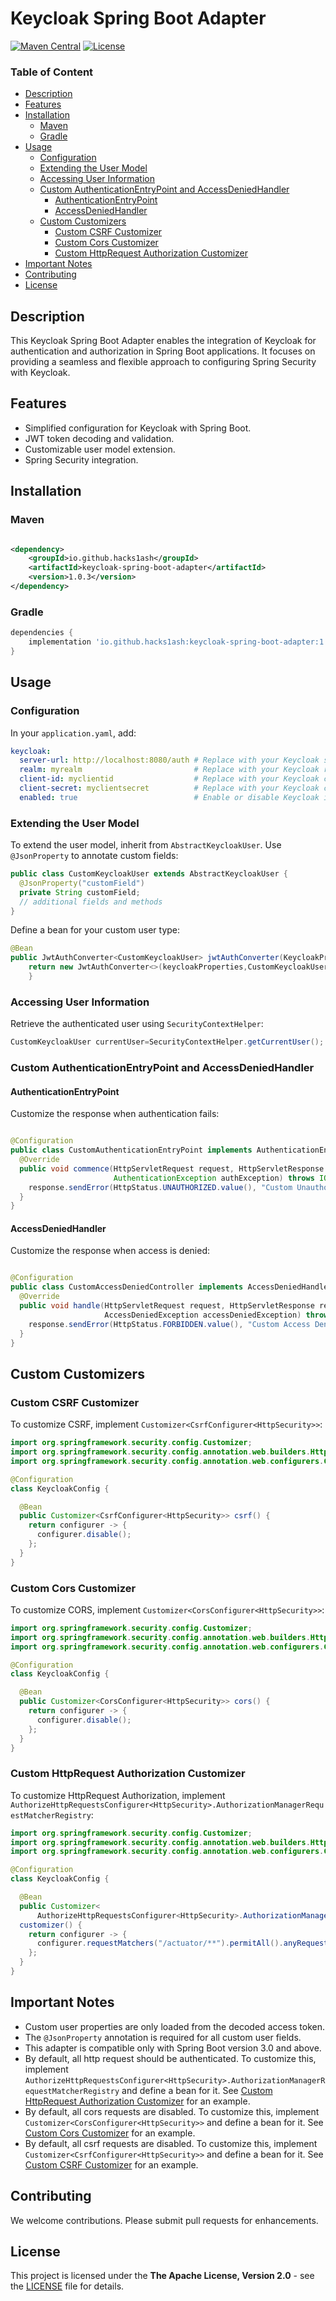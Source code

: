 # Keycloak Spring Boot Adapter

[![Maven Central](https://img.shields.io/maven-central/v/io.github.hacks1ash/keycloak-spring-boot-adapter.svg?label=Maven%20Central)](https://central.sonatype.com/search?smo=true&name=keycloak-spring-boot-adapter&namespace=io.github.hacks1ash)
[![License](https://img.shields.io/github/license/hacks1ash/keycloak-spring-boot-adapter.svg)](https://img.shields.io/github/license/hacks1ash/keycloak-spring-boot-adapter.svg)

### Table of Content

- [Description](#description)
- [Features](#features)
- [Installation](#installation)
    - [Maven](#maven)
    - [Gradle](#gradle)
- [Usage](#usage)
    - [Configuration](#configuration)
    - [Extending the User Model](#extending-the-user-model)
    - [Accessing User Information](#accessing-user-information)
    - [Custom AuthenticationEntryPoint and AccessDeniedHandler](#custom-authenticationentrypoint-and-accessdeniedhandler)
        - [AuthenticationEntryPoint](#authenticationentrypoint)
        - [AccessDeniedHandler](#accessdeniedhandler)
    - [Custom Customizers](#custom-customizers)
        - [Custom CSRF Customizer](#custom-csrf-customizer)
        - [Custom Cors Customizer](#custom-cors-customizer)
        - [Custom HttpRequest Authorization Customizer](#custom-httprequest-authorization-customizer)
- [Important Notes](#important-notes)
- [Contributing](#contributing)
- [License](#license)

## Description

This Keycloak Spring Boot Adapter enables the integration of Keycloak for authentication and authorization in Spring
Boot applications. It focuses on providing a seamless and flexible approach to configuring Spring Security with
Keycloak.

## Features

- Simplified configuration for Keycloak with Spring Boot.
- JWT token decoding and validation.
- Customizable user model extension.
- Spring Security integration.

## Installation

### Maven

```xml

<dependency>
    <groupId>io.github.hacks1ash</groupId>
    <artifactId>keycloak-spring-boot-adapter</artifactId>
    <version>1.0.3</version>
</dependency>
```

### Gradle

```groovy
dependencies {
    implementation 'io.github.hacks1ash:keycloak-spring-boot-adapter:1.0.3'
}
```

## Usage

### Configuration

In your `application.yaml`, add:

```yaml
keycloak:
  server-url: http://localhost:8080/auth # Replace with your Keycloak server URL
  realm: myrealm                         # Replace with your Keycloak realm
  client-id: myclientid                  # Replace with your Keycloak client ID
  client-secret: myclientsecret          # Replace with your Keycloak client secret
  enabled: true                          # Enable or disable Keycloak integration
```

### Extending the User Model

To extend the user model, inherit from `AbstractKeycloakUser`. Use `@JsonProperty` to annotate custom fields:

```java
public class CustomKeycloakUser extends AbstractKeycloakUser {
  @JsonProperty("customField")
  private String customField;
  // additional fields and methods
}
```

Define a bean for your custom user type:

```java
@Bean
public JwtAuthConverter<CustomKeycloakUser> jwtAuthConverter(KeycloakProperties keycloakProperties){
    return new JwtAuthConverter<>(keycloakProperties,CustomKeycloakUser.class);
    }
```

### Accessing User Information

Retrieve the authenticated user using `SecurityContextHelper`:

```java
CustomKeycloakUser currentUser=SecurityContextHelper.getCurrentUser();
```

### Custom AuthenticationEntryPoint and AccessDeniedHandler

#### AuthenticationEntryPoint

Customize the response when authentication fails:

```java

@Configuration
public class CustomAuthenticationEntryPoint implements AuthenticationEntryPoint {
  @Override
  public void commence(HttpServletRequest request, HttpServletResponse response,
                       AuthenticationException authException) throws IOException {
    response.sendError(HttpStatus.UNAUTHORIZED.value(), "Custom Unauthorized Message");
  }
}

```

#### AccessDeniedHandler

Customize the response when access is denied:

```java

@Configuration
public class CustomAccessDeniedController implements AccessDeniedHandler {
  @Override
  public void handle(HttpServletRequest request, HttpServletResponse response,
                     AccessDeniedException accessDeniedException) throws IOException {
    response.sendError(HttpStatus.FORBIDDEN.value(), "Custom Access Denied Message");
  }
}

```

## Custom Customizers

### Custom CSRF Customizer

To customize CSRF, implement `Customizer<CsrfConfigurer<HttpSecurity>>`:

```java
import org.springframework.security.config.Customizer;
import org.springframework.security.config.annotation.web.builders.HttpSecurity;
import org.springframework.security.config.annotation.web.configurers.CsrfConfigurer;

@Configuration
class KeycloakConfig {

  @Bean
  public Customizer<CsrfConfigurer<HttpSecurity>> csrf() {
    return configurer -> {
      configurer.disable();
    };
  }
}

```

### Custom Cors Customizer

To customize CORS, implement `Customizer<CorsConfigurer<HttpSecurity>>`:

```java
import org.springframework.security.config.Customizer;
import org.springframework.security.config.annotation.web.builders.HttpSecurity;
import org.springframework.security.config.annotation.web.configurers.CorsConfigurer;

@Configuration
class KeycloakConfig {

  @Bean
  public Customizer<CorsConfigurer<HttpSecurity>> cors() {
    return configurer -> {
      configurer.disable();
    };
  }
}

```

### Custom HttpRequest Authorization Customizer

To customize HttpRequest Authorization,
implement `AuthorizeHttpRequestsConfigurer<HttpSecurity>.AuthorizationManagerRequestMatcherRegistry`:

```java
import org.springframework.security.config.Customizer;
import org.springframework.security.config.annotation.web.builders.HttpSecurity;
import org.springframework.security.config.annotation.web.configurers.CorsConfigurer;

@Configuration
class KeycloakConfig {

  @Bean
  public Customizer<
      AuthorizeHttpRequestsConfigurer<HttpSecurity>.AuthorizationManagerRequestMatcherRegistry>
  customizer() {
    return configurer -> {
      configurer.requestMatchers("/actuator/**").permitAll().anyRequest().authenticated();
    };
  }
}

```

## Important Notes

- Custom user properties are only loaded from the decoded access token.
- The `@JsonProperty` annotation is required for all custom user fields.
- This adapter is compatible only with Spring Boot version 3.0 and above.
- By default, all http request should be authenticated. To customize this, implement
  `AuthorizeHttpRequestsConfigurer<HttpSecurity>.AuthorizationManagerRequestMatcherRegistry` and define a bean for it.
  See [Custom HttpRequest Authorization Customizer](#custom-httprequest-authorization-customizer) for an example.
- By default, all cors requests are disabled. To customize this, implement `Customizer<CorsConfigurer<HttpSecurity>>`
  and define a bean for it.
  See [Custom Cors Customizer](#custom-cors-customizer) for an example.
- By default, all csrf requests are disabled. To customize this, implement `Customizer<CsrfConfigurer<HttpSecurity>>`
  and define a bean for it.
  See [Custom CSRF Customizer](#custom-csrf-customizer) for an example.

## Contributing

We welcome contributions. Please submit pull requests for enhancements.

## License

This project is licensed under the **The Apache License, Version 2.0** - see
the [LICENSE](http://www.apache.org/licenses/LICENSE-2.0.txt) file for details.